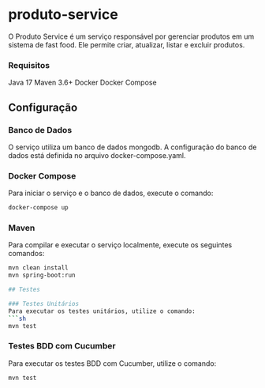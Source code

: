 # produto-service

O Produto Service é um serviço responsável por gerenciar produtos em um sistema de fast food. Ele permite criar, atualizar, listar e excluir produtos.


### Requisitos
Java 17
Maven 3.6+
Docker
Docker Compose

## Configuração

### Banco de Dados
O serviço utiliza um banco de dados mongodb. 
A configuração do banco de dados está definida no arquivo docker-compose.yaml.

### Docker Compose
Para iniciar o serviço e o banco de dados, execute o comando:
```sh
docker-compose up
```

### Maven
Para compilar e executar o serviço localmente, execute os seguintes comandos:
```sh
mvn clean install
mvn spring-boot:run

## Testes

### Testes Unitários
Para executar os testes unitários, utilize o comando:
```sh
mvn test
```

### Testes BDD com Cucumber
Para executar os testes BDD com Cucumber, utilize o comando:
```sh
mvn test
```
